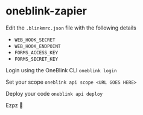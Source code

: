 # oneblink-zapier

Edit the `.blinkmrc.json` file with the following details

- `WEB_HOOK_SECRET`
- `WEB_HOOK_ENDPOINT`
- `FORMS_ACCESS_KEY`
- `FORMS_SECRET_KEY`

Login using the OneBlink CLI `oneblink login`

Set your scope `oneblink api scope <URL GOES HERE>`

Deploy your code `oneblink api deploy`

Ezpz 🎉
